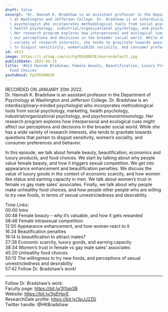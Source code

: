 ```yaml
---
draft: false
excerpt: "Dr. Hannah K. Bradshaw is an assistant professor in the Department of Psychology\
  \ at Washington and Jefferson College. Dr. Bradshaw is an interdisciplinary-minded\
  \ psychologist who incorporates methodological tools from social psychology, marketing,\
  \ health psychology, industrial/organizational psychology, and psychoneuroimmunology.\
  \ Her research program explores how interpersonal and ecological cues might affect\
  \ our perceptions and decisions in the broader social world. While she has a wide\
  \ variety of research interests, she tends to gravitate towards questions that pertain\
  \ to disgust sensitivity, women\u2019s sociality, and consumer preferences and behavior."
id: e613
image: https://i.ytimg.com/vi/FgtR5V8NX3E/maxresdefault.jpg
publishDate: 2022-04-15
title: '#613 Hannah Bradshaw: Female beauty, Beautification, Luxury Products, and
  Food Choices'
youtubeid: FgtR5V8NX3E
---
```

RECORDED ON JANUARY 20th 2022.  
Dr. Hannah K. Bradshaw is an assistant professor in the Department of Psychology at Washington and Jefferson College. Dr. Bradshaw is an interdisciplinary-minded psychologist who incorporates methodological tools from social psychology, marketing, health psychology, industrial/organizational psychology, and psychoneuroimmunology. Her research program explores how interpersonal and ecological cues might affect our perceptions and decisions in the broader social world. While she has a wide variety of research interests, she tends to gravitate towards questions that pertain to disgust sensitivity, women’s sociality, and consumer preferences and behavior.

In this episode, we talk about female beauty, beautification, economics and luxury products, and food choices. We start by talking about why people value female beauty, and how it triggers sexual competition. We get into appearance enhancement and beautification penalties. We discuss the value of luxury goods in the context of economic scarcity, and how women like status and earning capacity in men. We talk about women’s trust in female vs gay male sales’ associates. Finally, we talk about why people make unhealthy food choices, and how people other people who are willing to try new foods, in terms of sexual unrestrictedness and desirability.

Time Links:  
00:00 Intro  
00:48  Female beauty – why it’s valuable, and how it gets rewarded  
08:46  Female intrasexual competition  
12:50  Appearance enhancement, and how women react to it  
16:24  Beautification penalties  
19:14  Is beautification to attract mates?  
27:38  Economic scarcity, luxury goods, and earning capacity  
38:34  Women’s trust in female vs gay male sales’ associates  
45:20  Unhealthy food choices  
50:13  The willingness to try new foods, and perceptions of sexual unrestrictedness and desirability  
57:42  Follow Dr. Bradshaw’s work!

---

Follow Dr. Bradshaw’s work:  
Faculty page: https://bit.ly/3t1qp3B  
Website: https://bit.ly/3gEHprE  
ResearchGate profile: https://bit.ly/3pJJ2ZG  
Twitter handle: @HKBradshaw
